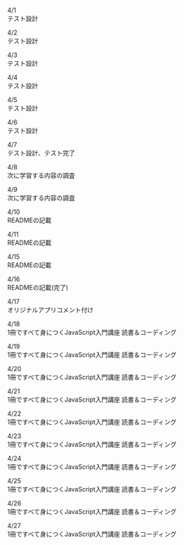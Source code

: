 4/1<br>
テスト設計<br>

4/2<br>
テスト設計<br>

4/3<br>
テスト設計<br>

4/4<br>
テスト設計<br>

4/5<br>
テスト設計<br>

4/6<br>
テスト設計<br>

4/7<br>
テスト設計、テスト完了<br>

4/8<br>
次に学習する内容の調査<br>

4/9<br>
次に学習する内容の調査<br>

4/10<br>
READMEの記載<br>

4/11<br>
READMEの記載<br>

4/15<br>
READMEの記載<br>

4/16<br>
READMEの記載(完了)<br>

4/17<br>
オリジナルアプリコメント付け<br>

4/18<br>
1冊ですべて身につくJavaScript入門講座 読書＆コーディング<br>

4/19<br>
1冊ですべて身につくJavaScript入門講座 読書＆コーディング<br>

4/20<br>
1冊ですべて身につくJavaScript入門講座 読書＆コーディング<br>

4/21<br>
1冊ですべて身につくJavaScript入門講座 読書＆コーディング<br>

4/22<br>
1冊ですべて身につくJavaScript入門講座 読書＆コーディング<br>

4/23<br>
1冊ですべて身につくJavaScript入門講座 読書＆コーディング<br>

4/24<br>
1冊ですべて身につくJavaScript入門講座 読書＆コーディング<br>

4/25<br>
1冊ですべて身につくJavaScript入門講座 読書＆コーディング<br>

4/26<br>
1冊ですべて身につくJavaScript入門講座 読書＆コーディング<br>

4/27<br>
1冊ですべて身につくJavaScript入門講座 読書＆コーディング<br>
